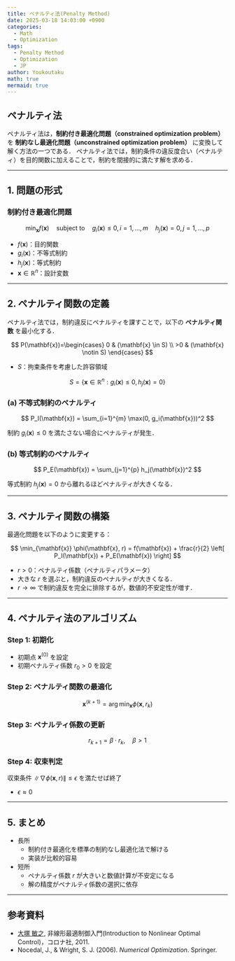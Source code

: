 ```yaml
---
title: ペナルティ法(Penalty Method)
date: 2025-03-18 14:03:00 +0900
categories:
  - Math
  - Optimization
tags:
  - Penalty Method
  - Optimization
  - JP
author: Youkoutaku
math: true
mermaid: true
---
```


## ペナルティ法

ペナルティ法は，**制約付き最適化問題（constrained optimization problem）** を **制約なし最適化問題（unconstrained optimization problem）** に変換して解く方法の一つである．
ペナルティ法では，制約条件の違反度合い（ペナルティ）を目的関数に加えることで，制約を間接的に満たす解を求める．

---

## 1. 問題の形式

### 制約付き最適化問題

$$
\min_{\mathbf{x}} f(\mathbf{x}) \quad \text{subject to} \quad g_i(\mathbf{x}) \leq 0, \, i = 1, \ldots, m \quad h_j(\mathbf{x}) = 0, \, j = 1, \ldots, p
$$

- $f(\mathbf{x})$：目的関数
- $g_i(\mathbf{x})$：不等式制約
- $h_j(\mathbf{x})$：等式制約
- $\mathbf{x} \in \mathbb{R}^n$：設計変数

---

## 2. ペナルティ関数の定義
ペナルティ法では，制約違反にペナルティを課すことで，以下の **ペナルティ関数** を最小化する．

$$
P(\mathbf{x})=\begin{cases} 0 & (\mathbf{x} \in S) \\ >0 & (\mathbf{x} \notin S) \end{cases}
$$

- $S$：拘束条件を考慮した許容領域

$$
S=\{\mathbf{x}\in\mathbb{R}^n:g_i(\mathbf{x})\leq 0, h_j(\mathbf{x})=0\}
$$

### (a) 不等式制約のペナルティ

$$
P_I(\mathbf{x}) = \sum_{i=1}^{m} \max(0, g_i(\mathbf{x}))^2
$$

制約 $g_i(\mathbf{x}) \leq 0$ を満たさない場合にペナルティが発生．

### (b) 等式制約のペナルティ

$$
P_E(\mathbf{x}) = \sum_{j=1}^{p} h_j(\mathbf{x})^2
$$

等式制約 $h_j(\mathbf{x}) = 0$ から離れるほどペナルティが大きくなる．

---

## 3. ペナルティ関数の構築

最適化問題を以下のように変更する：

$$
\min_{\mathbf{x}} \phi(\mathbf{x}, r) = f(\mathbf{x}) + \frac{r}{2} \left[ P_I(\mathbf{x}) + P_E(\mathbf{x}) \right]
$$

- $r > 0$：ペナルティ係数（ペナルティパラメータ）
- 大きな $r$ を選ぶと，制約違反のペナルティが大きくなる．
- $r \to \infty$ で制約違反を完全に排除するが，数値的不安定性が増す．

---
## 4. ペナルティ法のアルゴリズム

### Step 1: 初期化
- 初期点 $\mathbf{x}^{(0)}$ を設定
- 初期ペナルティ係数 $r_0 > 0$ を設定

### Step 2: ペナルティ関数の最適化

$$
\mathbf{x}^{(k+1)} = \arg \min_{\mathbf{x}} \phi(\mathbf{x}, r_k)
$$

### Step 3: ペナルティ係数の更新

$$
r_{k+1} = \beta \cdot r_k, \quad \beta > 1
$$

### Step 4: 収束判定
収束条件 $\|\nabla \phi(\mathbf{x}, r)\| \leq \epsilon$ を満たせば終了
- $\epsilon \approx 0$

---

## 5. まとめ
- 長所
	- 制約付き最適化を標準の制約なし最適化法で解ける
	- 実装が比較的容易
- 短所
	- ペナルティ係数 $r$ が大きいと数値計算が不安定になる
	- 解の精度がペナルティ係数の選択に依存

---
## 参考資料
- [大塚 敏之](https://www.ids.sys.i.kyoto-u.ac.jp/index.html), 非線形最適制御入門(Introduction to Nonlinear Optimal Control)，コロナ社, 2011.
- Nocedal, J., & Wright, S. J. (2006). *Numerical Optimization*. Springer.